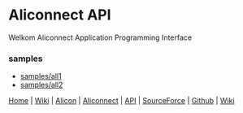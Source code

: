 # Aliconnect API

Welkom Aliconnect Application Programming Interface

### samples

- [samples/all1](api/samples/all)
- [samples/all2](/api/samples/all)



[Home](/) | [Wiki](/aliconnect/api/wiki) | [Alicon](/aliconnect/alicon) | [Aliconnect](/aliconnect) | [API](/aliconnect/api) | [SourceForce](/aliconnect/sourceforce) | [Github](https://aliconnect.github.io/api) | [Wiki](https://github.com/aliconnect/api?type=wiki)

<!--

- [Aliconnect](https://aliconnect.nl)
- [Explore-Terms-of-use](https://aliconnect.nl/api/wiki/Explore-Terms-of-use)

- [Aliconnect API wiki](https://aliconnect.nl/sdk/api/wiki/)
- [Aliconnect API](https://aliconnect.nl/sdk/api)

- [GitHub Aliconnect API Wiki](https://github.com/aliconnect/api/wiki?type=wikis)
- [GitHub Aliconnect API](https://github.com/aliconnect/api)
 -->
<!--
# Published source

```html
<link   href="https://aliconnect.github.io/api/css/web.css"
        rel="stylesheet" />
<script src="https://aliconnect.github.io/api/js/aim.js"
        type="text/javascript"></script>
```

# Published debug source
```html
<link   href="https://aliconnect.github.io/api/css/web_debug.css"
        rel="stylesheet" />
<script src="https://aliconnect.github.io/api/js/aim_debug.js"
        type="text/javascript"></script>
```

# Online development source
```html
<link   href="https://aliconnect.nl/v1/api/css/web_debug.css"
        rel="stylesheet" />
<script src="https://aliconnect.nl/v1/api/js/aim_debug.js"
        type="text/javascript"></script>
``` -->
